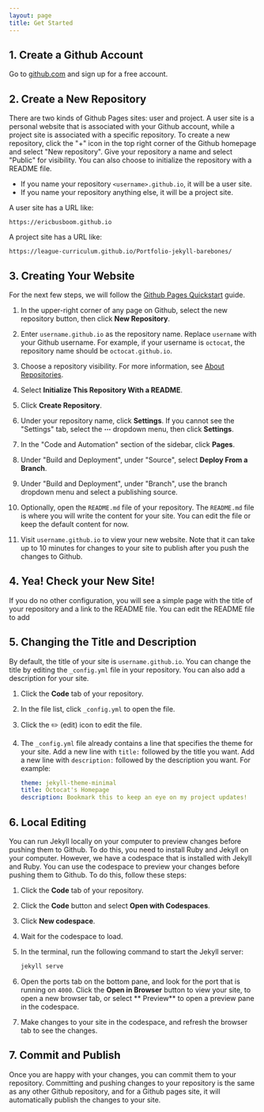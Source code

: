 ```yaml
---
layout: page
title: Get Started
---
```


## 1. Create a Github Account

Go to [github.com](https://github.com) and sign up for a free account.

## 2. Create a New Repository

There are two kinds of Github Pages sites: user and project. A user site is a
personal website that is associated with your Github account, while a project
site is associated with a specific repository. To create a new repository, click
the "+" icon in the top right corner of the Github homepage and select "New
repository". Give your repository a name and select "Public" for visibility. You
can also choose to initialize the repository with a README file. 

- If you name your repository `<username>.github.io`, it will be a user site.
- If you name your repository anything else, it will be a project site.

A user site has a URL like: 

    https://ericbusboom.github.io


A project site has a URL like:

    https://league-curriculum.github.io/Portfolio-jekyll-barebones/


## 3. Creating Your Website

For the next few steps, we will follow the [Github Pages Quickstart](https://docs.github.com/en/pages/quickstart) guide.

1. In the upper-right corner of any page on Github, select the new repository button,
   then click **New Repository**.

2. Enter `username.github.io` as the repository name. Replace `username` with
   your Github username. For example, if your username is `octocat`, the
   repository name should be `octocat.github.io`.

3. Choose a repository visibility. For more information, see [About Repositories](https://docs.github.com/en/repositories/creating-and-managing-repositories/about-repositories#about-repository-visibility).

4. Select **Initialize This Repository With a README**.

5. Click **Create Repository**.

6. Under your repository name, click **Settings**. If you cannot see the "Settings" tab, select the **⋯** dropdown menu, then click **Settings**.

7. In the "Code and Automation" section of the sidebar, click **Pages**.

8. Under "Build and Deployment", under "Source", select **Deploy From a Branch**.

9. Under "Build and Deployment", under "Branch", use the branch dropdown menu and select a publishing source.

10. Optionally, open the `README.md` file of your repository. The `README.md` file is where you will write the content for your site. You can edit the file or keep the default content for now.

11. Visit `username.github.io` to view your new website. Note that it can take up to 10 minutes for changes to your site to publish after you push the changes to Github.

## 4. Yea! Check your New Site!

If you do no other configuration, you will see a simple page with the title of your
repository and a link to the README file. You can edit the README file to add


## 5. Changing the Title and Description

By default, the title of your site is `username.github.io`. You can change the
title by editing the `_config.yml` file in your repository. You can also add a
description for your site.

1. Click the **Code** tab of your repository.

2. In the file list, click `_config.yml` to open the file.

3. Click the ✏️ (edit) icon to edit the file.

4. The `_config.yml` file already contains a line that specifies the theme for
   your site. Add a new line with `title:` followed by the title you want. Add a
   new line with `description:` followed by the description you want. For
   example:

   ```yaml
   theme: jekyll-theme-minimal
   title: Octocat's Homepage
   description: Bookmark this to keep an eye on my project updates!
   ```

## 6. Local Editing

You can run Jekyll locally on your computer to preview changes before pushing them
to Github. To do this, you need to install Ruby and Jekyll on your computer. However, we have
a codespace that is installed with Jekyll and Ruby. You can use the codespace to preview your changes
before pushing them to Github. To do this, follow these steps:

1. Click the **Code** tab of your repository.
2. Click the **Code** button and select **Open with Codespaces**.
3. Click **New codespace**.
4. Wait for the codespace to load.
5. In the terminal, run the following command to start the Jekyll server:

   ```bash
   jekyll serve
   ```
6. Open the ports tab on the bottom pane, and look for the port that is running on `4000`. Click the **Open in Browser** button to view your site, to open a new browser tab, or select ** Preview** to open a preview pane in the codespace.
7. Make changes to your site in the codespace, and refresh the browser tab to see the changes.

## 7. Commit and Publish

Once you are happy with your changes, you can commit them to your repository.
Committing and pushing changes to your repository is the same as any other
Github repository, and for a Github pages site, it will automatically publish
the changes to your site.

